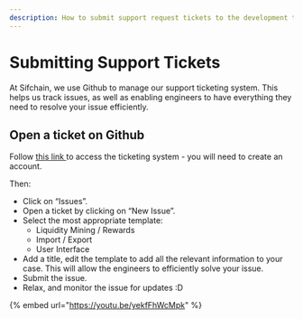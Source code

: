 ```yaml
---
description: How to submit support request tickets to the development team on Github
---
```


# Submitting Support Tickets

At Sifchain, we use Github to manage our support ticketing system. This helps us track issues, as well as enabling engineers to have everything they need to resolve your issue efficiently.

## Open a ticket on Github&#x20;

Follow [this link ](https://github.com/Sifchain/Support-Tickets)to access the ticketing system - you will need to create an account.

Then:

* Click on “Issues”.
* Open a ticket by clicking on “New Issue”.
* Select the most appropriate template:&#x20;
  * Liquidity Mining / Rewards
  * Import / Export
  * User Interface
* Add a title, edit the template to add all the relevant information to your case. This will allow the engineers to efficiently solve your issue.
* Submit the issue.
* Relax, and monitor the issue for updates :D

{% embed url="https://youtu.be/yekfFhWcMpk" %}
